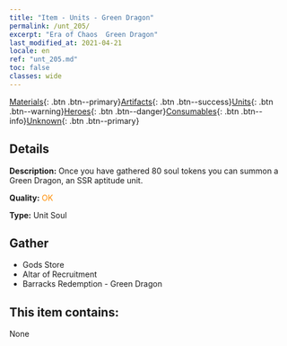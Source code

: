 ```yaml
---
title: "Item - Units - Green Dragon"
permalink: /unt_205/
excerpt: "Era of Chaos  Green Dragon"
last_modified_at: 2021-04-21
locale: en
ref: "unt_205.md"
toc: false
classes: wide
---
```

 [Materials](/Items/){: .btn .btn--primary}[Artifacts](/Items/Artifacts/){: .btn .btn--success}[Units](/Items/Units/){: .btn .btn--warning}[Heroes](/Items/Heroes/){: .btn .btn--danger}[Consumables](/Items/Consumables/){: .btn .btn--info}[Unknown](/Items/Unknown/){: .btn .btn--primary}

## Details
 **Description:** Once you have gathered 80 soul tokens you can summon a Green Dragon, an SSR aptitude unit.

 **Quality:** <span style="color: #FF8C00">OK</span>

 **Type:** Unit Soul

## Gather

*    Gods Store 
*    Altar of Recruitment 
*    Barracks Redemption - Green Dragon 

## This item contains:

  None

